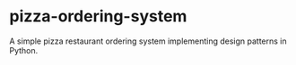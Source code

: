 # pizza-ordering-system
A simple pizza restaurant ordering system implementing design patterns in Python.
